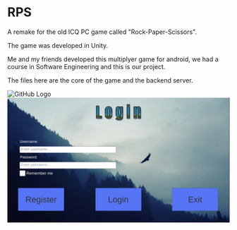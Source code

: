 # RPS
A remake for the old ICQ PC game called "Rock-Paper-Scissors".

The game was developed in Unity.

Me and my friends developed this multiplyer game for android, we had a course in Software Engineering and this is our project.

The files here are the core of the game and the backend server.

![GitHub Logo](../Images/RPS_Screenshot_2020.07.28_17.09.55.jpg)
![GitHub Logo](/Images/RPS_Screenshot_2020.07.28_17.09.55.jpg)
